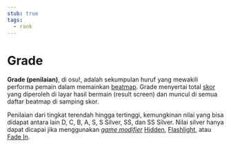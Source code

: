 ```yaml
---
stub: true
tags:
  - rank
---
```


# Grade

**Grade (penilaian)**, di osu!, adalah sekumpulan huruf yang mewakili performa pemain dalam memainkan [beatmap](/wiki/Beatmap). Grade menyertai total [skor](/wiki/Score) yang diperoleh di layar hasil bermain (result screen) dan muncul di semua daftar beatmap di samping skor.

Penilaian dari tingkat terendah hingga tertinggi, kemungkinan nilai yang bisa didapat antara lain D, C, B, A, S, S Silver, SS, dan SS Silver. Nilai silver hanya dapat dicapai jika menggunakan *[game modifier](/wiki/Game_modifier)* [Hidden](/wiki/Game_modifier/Hidden), [Flashlight](/wiki/Game_modifier/Flashlight), atau [Fade In](/wiki/Game_modifier/Fade_In).
